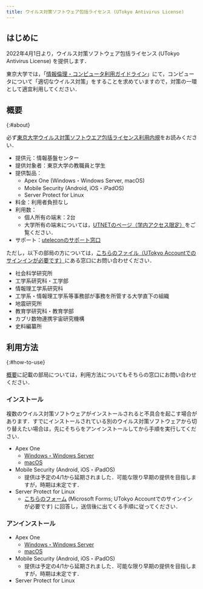 ```yaml
---
title: ウイルス対策ソフトウェア包括ライセンス (UTokyo Antivirus License)
---
```


## はじめに

2022年4月1日より，ウイルス対策ソフトウェア包括ライセンス (UTokyo Antivirus License) を提供します．

東京大学では，「[情報倫理・コンピュータ利用ガイドライン](https://www.u-tokyo.ac.jp/adm/cie/ja/index.html)」にて，コンピュータについて「適切なウイルス対策」をすることを求めていますので，対策の一環として適宜利用してください．

## 概要
{:#about}

必ず[東京大学ウイルス対策ソフトウエア包括ライセンス利用内規](terms/terms-of-antivirus-licence.pdf)をお読みください．

* 提供元：情報基盤センター
* 提供対象者：東京大学の教職員と学生
* 提供製品：
  * Apex One (Windows・Windows Server, macOS)
  * Mobile Security (Android, iOS・iPadOS)
  * Server Protect for Linux
* 料金：利用者負担なし
* 利用数：
  * 個人所有の端末：2台
  * 大学所有の端末については，[UTNETのページ（学内アクセス限定）](https://www.nc.u-tokyo.ac.jp/internal-only/antivirus-trend)をご覧ください．
* サポート：[uteleconのサポート窓口](/support/)

ただし，以下の部局の方については，[こちらのファイル（UTokyo Accountでのサインインが必要です）](https://univtokyo.sharepoint.com/:b:/s/antivirus/EQG6luOQstlIsuyyKK2z8I0BKPcbyhass4bYg5cqMkmmpA)にある窓口にお問い合わせください．
* 社会科学研究所
* 工学系研究科・工学部
* 情報理工学系研究科
* 工学系・情報理工学系等事務部が事務を所管する大学直下の組織
* 地震研究所
* 教育学研究科・教育学部
* カブリ数物連携宇宙研究機構
* 史料編纂所

## 利用方法
{:#how-to-use}

[概要](#about)に記載の部局については，利用方法についてもそちらの窓口にお問い合わせください．

### インストール

複数のウイルス対策ソフトウェアがインストールされると不具合を起こす場合があります．すでにインストールされている別のウイルス対策ソフトウェアから切り替えたい場合は，先にそちらをアンインストールしてから手順を実行してください．

* Apex One
  * [Windows・Windows Server](windows/#install)
  * [macOS](macos/#install)
* Mobile Security (Android, iOS・iPadOS)
  * 提供は予定の4/1から延期されました．可能な限り早期の提供を目指しますが，時期は未定です．
* Server Protect for Linux
  * [こちらのフォーム](https://forms.office.com/Pages/ResponsePage.aspx?id=T6978HAr10eaAgh1yvlMhBCCCVVuSxhHuBb1A09B1RpUQkdXUzQ0TUdFSzk4RU1aUzNKUkRFVjEyTC4u) (Microsoft Forms; UTokyo Accountでのサインインが必要です) に回答し，送信後に出てくる手順に従ってください．

### アンインストール

* Apex One
  * [Windows・Windows Server](windows/#uninstall)
  * [macOS](macos/#uninstall)
* Mobile Security (Android, iOS・iPadOS)
  * 提供は予定の4/1から延期されました．可能な限り早期の提供を目指しますが，時期は未定です．
* Server Protect for Linux

<!-- ## FAQ -->
